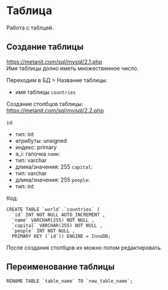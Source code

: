 # Таблица
Работа с таблцей.

## Создание таблицы
https://metanit.com/sql/mysql/2.1.php  
Имя таблицы долно иметь множественное число.

Переходим в БД > Название таблицы:
- имя таблицы `countries`

Создание столбцов таблицы:  
https://metanit.com/sql/mysql/2.2.php  

`id`:
- тип: int
- атрибуты: unsigned
- индекс: primary
- a_i: галочка
`name`:
- тип: varchar
- длина/значения: 255
`capital`:
- тип: varchar
- длина/значения: 255
`people`:
- тип: int

Код:

    CREATE TABLE `world`.`countries` (
      `id` INT NOT NULL AUTO_INCREMENT ,
      `name` VARCHAR(255) NOT NULL ,
      `capital` VARCHAR(255) NOT NULL ,
      `people` INT NOT NULL ,
      PRIMARY KEY (`id`)) ENGINE = InnoDB;

После создания столбцов их можно потом редактировать.

## Переименование таблицы

    RENAME TABLE `table_name` TO `new_table_name`;
